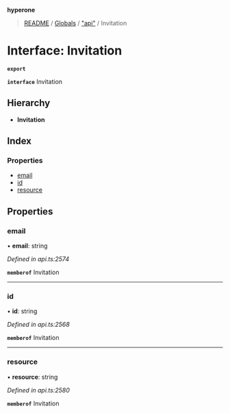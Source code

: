 **hyperone**

> [README](../README.md) / [Globals](../globals.md) / ["api"](../modules/_api_.md) / Invitation

# Interface: Invitation

**`export`** 

**`interface`** Invitation

## Hierarchy

* **Invitation**

## Index

### Properties

* [email](_api_.invitation.md#email)
* [id](_api_.invitation.md#id)
* [resource](_api_.invitation.md#resource)

## Properties

### email

•  **email**: string

*Defined in api.ts:2574*

**`memberof`** Invitation

___

### id

•  **id**: string

*Defined in api.ts:2568*

**`memberof`** Invitation

___

### resource

•  **resource**: string

*Defined in api.ts:2580*

**`memberof`** Invitation
